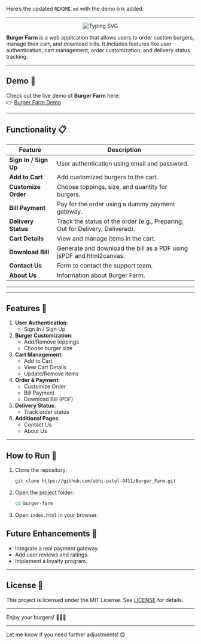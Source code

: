 Here’s the updated `README.md` with the demo link added:

---
 <div align="center">
  <img src="https://readme-typing-svg.herokuapp.com?font=Fira+Code&size=24&pause=1000&color=000000&width=300&weight=800&lines=Burger+Farm+🍔" alt="Typing SVG">
</div>


**Burger Farm** is a web application that allows users to order custom burgers, manage their cart, and download bills. It includes features like user authentication, cart management, order customization, and delivery status tracking.

---

## Demo 🎥

Check out the live demo of **Burger Farm** here:  
👉 [Burger Farm Demo](https://burger-farm-psi.vercel.app)

---

## Functionality 📋

| **Feature**            | **Description**                                                                 |
|-------------------------|---------------------------------------------------------------------------------|
| **Sign In / Sign Up**   | User authentication using email and password.                                   |
| **Add to Cart**         | Add customized burgers to the cart.                                             |
| **Customize Order**     | Choose toppings, size, and quantity for burgers.                                |
| **Bill Payment**        | Pay for the order using a dummy payment gateway.                                |
| **Delivery Status**     | Track the status of the order (e.g., Preparing, Out for Delivery, Delivered).   |
| **Cart Details**        | View and manage items in the cart.                                              |
| **Download Bill**       | Generate and download the bill as a PDF using jsPDF and html2canvas.            |
| **Contact Us**          | Form to contact the support team.                                               |
| **About Us**            | Information about Burger Farm.                                                  |

---
---

## Features 🌟

1. **User Authentication**:
   - Sign In / Sign Up
2. **Burger Customization**:
   - Add/Remove toppings
   - Choose burger size
3. **Cart Management**:
   - Add to Cart
   - View Cart Details
   - Update/Remove items
4. **Order & Payment**:
   - Customize Order
   - Bill Payment
   - Download Bill (PDF)
5. **Delivery Status**:
   - Track order status
6. **Additional Pages**:
   - Contact Us
   - About Us


---

## How to Run 🚀

1. Clone the repository:
   ```bash
   git clone https://github.com/abhi-patel-0411/Burger_Farm.git
   ```
2. Open the project folder:
   ```bash
   cd burger-farm
   ```
3. Open `index.html` in your browser.


## Future Enhancements 🔮

- Integrate a real payment gateway.
- Add user reviews and ratings.
- Implement a loyalty program.

---

## License 📄

This project is licensed under the MIT License. See [LICENSE](LICENSE) for details.

---

Enjoy your burgers! 🍔🍟🥤

---

Let me know if you need further adjustments! 😊
